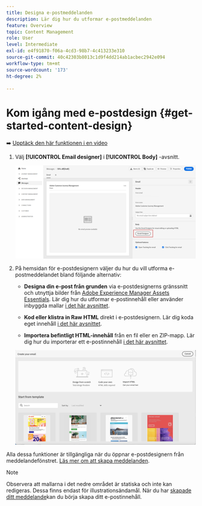 ```yaml
---
title: Designa e-postmeddelanden
description: Lär dig hur du utformar e-postmeddelanden
feature: Overview
topic: Content Management
role: User
level: Intermediate
exl-id: e4f91870-f06a-4cd3-98b7-4c413233e310
source-git-commit: 40c42303b8013c1d9f4dd214ab1acbec2942e094
workflow-type: tm+mt
source-wordcount: '173'
ht-degree: 2%

---
```


# Kom igång med e-postdesign {#get-started-content-design}

➡️ [Upptäck den här funktionen i en video](#video)

1. Välj **[!UICONTROL Email designer]** i **[!UICONTROL Body]** -avsnitt.

   ![](assets/import-html_1.png)

1. På hemsidan för e-postdesignern väljer du hur du vill utforma e-postmeddelandet bland följande alternativ:

   * **Designa din e-post från grunden** via e-postdesignerns gränssnitt och utnyttja bilder från [Adobe Experience Manager Assets Essentials](assets-essentials.md). Lär dig hur du utformar e-postinnehåll eller använder inbyggda mallar [i det här avsnittet](create-email-content.md).

   * **Kod eller klistra in Raw HTML** direkt i e-postdesignern. Lär dig koda eget innehåll [i det här avsnittet](code-content.md).

   * **Importera befintligt HTML-innehåll** från en fil eller en ZIP-mapp. Lär dig hur du importerar ett e-postinnehåll [i det här avsnittet](existing-content.md).

   ![](assets/email_designer_25.png)

Alla dessa funktioner är tillgängliga när du öppnar e-postdesignern från meddelandefönstret. [Läs mer om att skapa meddelanden](../messages/get-started-content.md).

>[!NOTE]
>
>Observera att mallarna i det nedre området är statiska och inte kan redigeras. Dessa finns endast för illustrationsändamål.
När du har [skapade ditt meddelande](../messages/get-started-content.md)kan du börja skapa ditt e-postinnehåll.
